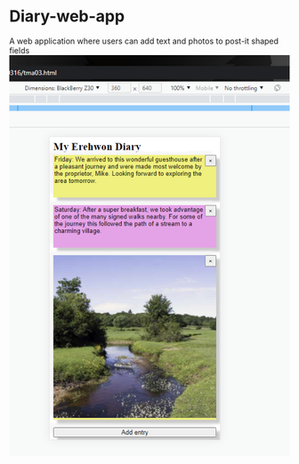 # Diary-web-app
A web application where users can add text and photos to post-it shaped fields
![mobile view](https://raw.githubusercontent.com/chriscarnold/Diary-web-app/main/Picture1.png)
